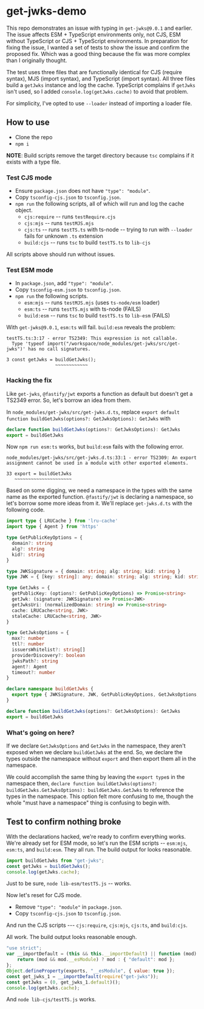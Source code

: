 # get-jwks-demo

This repo demonstrates an issue with typing in `get-jwks@9.0.1` and earlier. The issue affects ESM + TypeScript environments only, not CJS, ESM without TypeScript or CJS + TypeScript environments. In preparation for fixing the issue, I wanted a set of tests to show the issue and confirm the proposed fix. Which was a good thing because the fix was more complex than I originally thought.

The test uses three files that are functionally identical for CJS (require syntax), MJS (import syntax), and TypeScript (import syntax). All three files build a `getJwks` instance and log the cache. TypeScript complains if `getJwks` isn't used, so I added `console.log(getJwks.cache)` to avoid that problem.

For simplicity, I've opted to use `--loader` instead of importing a loader file.

## How to use

- Clone the repo
- `npm i`

**NOTE**: Build scripts remove the target directory because `tsc` complains if it exists with a type file.

### Test CJS mode

- Ensure `package.json` does not have `"type": "module"`.
- Copy `tsconfig-cjs.json` to `tsconfig.json`.
- `npm run` the following scripts, all of which will run and log the cache object.
  - `cjs:require` -- runs `testRequire.cjs`
  - `cjs:mjs` -- runs `testMJS.mjs`
  - `cjs:ts` -- runs `testTS.ts` with ts-node -- trying to run with `--loader` fails for unknown `.ts` extension
  - `build:cjs` -- runs `tsc` to build `testTS.ts` to `lib-cjs`

All scripts above should run without issues.

### Test ESM mode

- In `package.json`, add `"type": "module"`.
- Copy `tsconfig-esm.json` to `tsconfig.json`.
- `npm run` the following scripts.
  - `esm:mjs` -- runs `testMJS.mjs` (uses `ts-node/esm` loader)
  - `esm:ts` -- runs `testTS.mjs` with ts-node (FAILS)
  - `build:esm` -- runs `tsc` to build `testTS.ts` to `lib-esm` (FAILS)

With `get-jwks@9.0.1`, `esm:ts` will fail. `build:esm` reveals the problem:

```text
testTS.ts:3:17 - error TS2349: This expression is not callable.
  Type 'typeof import("/workspace/node_modules/get-jwks/src/get-jwks")' has no call signatures.

3 const getJwks = buildGetJwks();
                  ~~~~~~~~~~~~
```

### Hacking the fix

Like `get-jwks`, `@fastify/jwt` exports a function as default but doesn't get a TS2349 error. So, let's borrow an idea from them.

In `node_modules/get-jwks/src/get-jwks.d.ts`, replace `export default function buildGetJwks(options?: GetJwksOptions): GetJwks` with

```typescript
declare function buildGetJwks(options?: GetJwksOptions): GetJwks
export = buildGetJwks
```

Now `npm run esm:ts` works, but `build:esm` fails with the following error.

```
node_modules/get-jwks/src/get-jwks.d.ts:33:1 - error TS2309: An export assignment cannot be used in a module with other exported elements.

33 export = buildGetJwks
   ~~~~~~~~~~~~~~~~~~~~~
```

Based on some digging, we need a namespace in the types with the same name as the exported function. `@fastify/jwt` is declaring a namespace, so let's borrow some more ideas from it. We'll replace `get-jwks.d.ts` with the following code.

```typescript
import type { LRUCache } from 'lru-cache'
import type { Agent } from 'https'

type GetPublicKeyOptions = {
  domain?: string
  alg?: string
  kid?: string
}

type JWKSignature = { domain: string; alg: string; kid: string }
type JWK = { [key: string]: any; domain: string; alg: string; kid: string }

type GetJwks = {
  getPublicKey: (options?: GetPublicKeyOptions) => Promise<string>
  getJwk: (signature: JWKSignature) => Promise<JWK>
  getJwksUri: (normalizedDomain: string) => Promise<string>
  cache: LRUCache<string, JWK>
  staleCache: LRUCache<string, JWK>
}

type GetJwksOptions = {
  max?: number
  ttl?: number
  issuersWhitelist?: string[]
  providerDiscovery?: boolean
  jwksPath?: string
  agent?: Agent
  timeout?: number
}

declare namespace buildGetJwks {
  export type { JWKSignature, JWK, GetPublicKeyOptions, GetJwksOptions, GetJwks }
}

declare function buildGetJwks(options?: GetJwksOptions): GetJwks
export = buildGetJwks
```

### What's going on here?

If we declare `GetJwksOptions` and `GetJwks` in the namespace, they aren't exposed when we declare `buildGetJwks` at the end. So, we declare the types outside the namespace without `export` and then export them all in the namespace.

We could accomplish the same thing by leaving the `export type`s in the namespace then, `declare function buildGetJwks(options?: buildGetJwks.GetJwksOptions): buildGetJwks.GetJwks` to reference the types in the namespace. This option felt more confusing to me, though the whole "must have a namespace" thing is confusing to begin with.

## Test to confirm nothing broke

With the declarations hacked, we're ready to confirm everything works. We're already set for ESM mode, so let's run the ESM scripts -- `esm:mjs`, `esm:ts`, and `build:esm`. They all run. The build output for looks reasonable.

```javascript
import buildGetJwks from "get-jwks";
const getJwks = buildGetJwks();
console.log(getJwks.cache);
```

Just to be sure, `node lib-esm/testTS.js` -- works.

Now let's reset for CJS mode.

- Remove `"type": "module"` in `package.json`.
- Copy `tsconfig-cjs.json` to `tsconfig.json`.

And run the CJS scripts --- `cjs:require`, `cjs:mjs`, `cjs:ts`, and `build:cjs`.

All work. The build output looks reasonable enough.

```javascript
"use strict";
var __importDefault = (this && this.__importDefault) || function (mod) {
    return (mod && mod.__esModule) ? mod : { "default": mod };
};
Object.defineProperty(exports, "__esModule", { value: true });
const get_jwks_1 = __importDefault(require("get-jwks"));
const getJwks = (0, get_jwks_1.default)();
console.log(getJwks.cache);
```

And `node lib-cjs/testTS.js` works.
